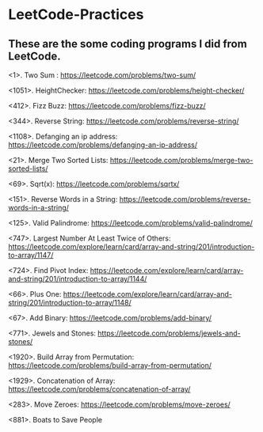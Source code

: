 # LeetCode-Practices

These are the some coding programs I did from LeetCode.
-----------------------------------------------------------------------------------------------------------------------------------------------------------------------------

<1>. Two Sum : https://leetcode.com/problems/two-sum/

<1051>. HeightChecker: https://leetcode.com/problems/height-checker/

<412>. Fizz Buzz: https://leetcode.com/problems/fizz-buzz/

<344>. Reverse String: https://leetcode.com/problems/reverse-string/

<1108>. Defanging an ip address: https://leetcode.com/problems/defanging-an-ip-address/

<21>. Merge Two Sorted Lists: https://leetcode.com/problems/merge-two-sorted-lists/

<69>. Sqrt(x): https://leetcode.com/problems/sqrtx/

<151>. Reverse Words in a String: https://leetcode.com/problems/reverse-words-in-a-string/

<125>. Valid Palindrome: https://leetcode.com/problems/valid-palindrome/

<747>. Largest Number At Least Twice of Others: https://leetcode.com/explore/learn/card/array-and-string/201/introduction-to-array/1147/

<724>. Find Pivot Index: https://leetcode.com/explore/learn/card/array-and-string/201/introduction-to-array/1144/

<66>. Plus One: https://leetcode.com/explore/learn/card/array-and-string/201/introduction-to-array/1148/

<67>. Add Binary: https://leetcode.com/problems/add-binary/

<771>. Jewels and Stones: https://leetcode.com/problems/jewels-and-stones/

<1920>. Build Array from Permutation: https://leetcode.com/problems/build-array-from-permutation/

<1929>. Concatenation of Array: https://leetcode.com/problems/concatenation-of-array/

<283>. Move Zeroes: https://leetcode.com/problems/move-zeroes/

<881>. Boats to Save People

